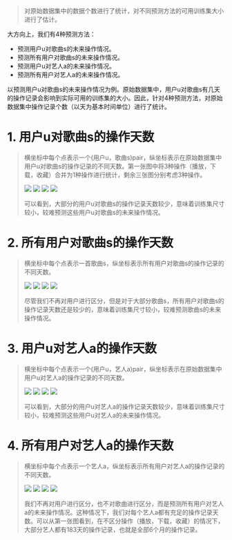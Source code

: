  > 对原始数据集中的数据个数进行了统计，对不同预测方法的可用训练集大小进行了估计。
 
 大方向上，我们有4种预测方法： 
 - 预测用户u对歌曲s的未来操作情况。 
 - 预测所有用户对歌曲s的未来操作情况。 
 - 预测用户u对艺人a的未来操作情况。 
 - 预测所有用户对艺人a的未来操作情况。 

以预测用户u对歌曲s的未来操作情况为例。原始数据集中，用户u对歌曲s有几天的操作记录会影响到实际可用的训练集的大小。因此，针对4种预测方法，对原始数据集中操作记录个数（以天为基本时间单位）进行了统计。

# 1. 用户u对歌曲s的操作天数
> 横坐标中每个点表示一个(用户u，歌曲s)pair，纵坐标表示在原始数据集中用户u对歌曲s的操作记录的不同天数。第一张图中将3种操作（播放，下载，收藏）合并为1种操作进行统计，剩余三张图分别考虑3种操作。
>   
> ![](../source/usr_song.jpg)
> ![](../source/usr_song_play.jpg)
> ![](../source/usr_song_download.jpg)
> ![](../source/usr_song_favorite.jpg)
> 
> 可以看到，大部分的用户u对歌曲s的操作记录天数较少，意味着训练集尺寸较小，较难预测这些用户u对歌曲s的未来操作情况。

# 2. 所有用户对歌曲s的操作天数
> 横坐标中每个点表示一首歌曲s，纵坐标表示所有用户对歌曲s的操作记录的不同天数。
>   
> ![](../source/song.jpg)
> ![](../source/song_play.jpg)
> ![](../source/song_download.jpg)
> ![](../source/song_favorite.jpg)
>
> 尽管我们不再对用户进行区分，但是对于大部分歌曲s，所有用户对歌曲s的操作记录天数还是较少的，意味着训练集尺寸较小，较难预测歌曲s的未来操作情况。

# 3. 用户u对艺人a的操作天数
> 横坐标中每个点表示一个(用户u，艺人a)pair，纵坐标表示在原始数据集中用户u对艺人a的操作记录的不同天数。
>   
> ![](../source/usr_artist.jpg)
> ![](../source/usr_artist_play.jpg)
> ![](../source/usr_artist_download.jpg)
> ![](../source/usr_artist_favorite.jpg)
> 
> 可以看到，大部分的用户u对艺人a的操作记录天数较少，意味着训练集尺寸较小，较难预测这些用户u对艺人a的未来操作情况。

# 4. 所有用户对艺人a的操作天数
> 横坐标中每个点表示一个艺人a，纵坐标表示所有用户对艺人a的操作记录的不同天数。
>   
> ![](../source/artist.jpg)
> ![](../source/artist_play.jpg)
> ![](../source/artist_download.jpg)
> ![](../source/artist_favorite.jpg)
>
> 我们不再对用户进行区分，也不对歌曲进行区分，而是预测所有用户对艺人a的未来操作情况。这种情况下，我们对每个艺人a都有充足的操作记录天数。可以从第一张图看到，在不区分操作（播放，下载，收藏）的情况下，大部分艺人都有183天的操作记录，也就是全部6个月的操作记录。


